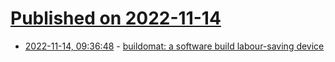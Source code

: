 # [Published on 2022-11-14](index.md)

* [2022-11-14, 09:36:48](https://lobste.rs/s/ie5q9i/buildomat_software_build_labour_saving) - [buildomat: a software build labour-saving device](https://github.com/oxidecomputer/buildomat)
